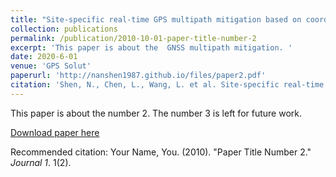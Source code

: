 ```yaml
---
title: "Site-specific real-time GPS multipath mitigation based on coordinate time series window matching"
collection: publications
permalink: /publication/2010-10-01-paper-title-number-2
excerpt: 'This paper is about the  GNSS multipath mitigation. '
date: 2020-6-01
venue: 'GPS Solut'
paperurl: 'http://nanshen1987.github.io/files/paper2.pdf'
citation: 'Shen, N., Chen, L., Wang, L. et al. Site-specific real-time GPS multipath mitigation based on coordinate time series window matching. GPS Solut 24, 82 (2020). https://doi.org/10.1007/s10291-020-00994-z.'
---
```

This paper is about the number 2. The number 3 is left for future work.

[Download paper here](http://nanshen1987.github.io/files/paper2.pdf)

Recommended citation: Your Name, You. (2010). "Paper Title Number 2." <i>Journal 1</i>. 1(2).